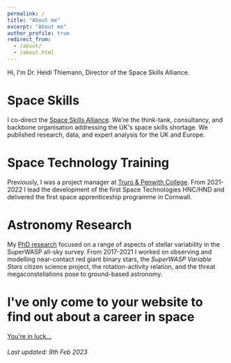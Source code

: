 ```yaml
---
permalink: /
title: "About me"
excerpt: "About me"
author_profile: true
redirect_from: 
  - /about/
  - /about.html
---
```


Hi, I'm Dr. Heidi Thiemann, Director of the Space Skills Alliance. 

Space Skills
======

I co-direct the [Space Skills Alliance](https://spaceskills.org/). We're the think-tank, consultancy, and backbone organisation addressing the UK's space skills shortage. We published research, data, and expert analysis for the UK and Europe.

Space Technology Training
======

Previously, I was a project manager at [Truro & Penwith College](https://www.truro-penwith.ac.uk/csatt). From 2021-2022 I lead the development of the first Space Technologies HNC/HND and delivered the first space apprenticeship programme in Cornwall.

Astronomy Research
======

My [PhD research](https://heidithiemann.github.io/research/) focused on a range of aspects of stellar variability in the SuperWASP all-sky survey. From 2017-2021 I worked on observing and modelling near-contact red giant binary stars, the _SuperWASP Variable Stars_ citizen science project, the rotation-activity relation, and the threat megaconstellations pose to ground-based astronomy.

I've only come to your website to find out about a career in space
======

[You're in luck...](https://heidithiemann.github.io/spacecareers/)


###### _Last updated: 9th Feb 2023_ 
